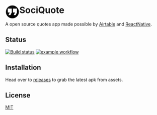 # <img src="android/app/src/main/res/mipmap-hdpi/ic_launcher.png" width="45" align="left"> SociQuote

A open source quotes app made possible by [Airtable](https://airtable.com/) and [ReactNative](https://reactnative.dev/).

## Status

[![Build status](https://build.appcenter.ms/v0.1/apps/abea0050-44b3-4807-91b8-4115029e7e95/branches/main/badge)](https://appcenter.ms)
[![example workflow](https://github.com/siddsarkar/sociQuote/actions/workflows/release.yml/badge.svg)](https://github.com/siddsarkar/SociQuote/actions/workflows/release.yml)

## Installation

Head over to [releases](https://github.com/siddsarkar/WallPeep/releases) to grab the latest apk from assets.

## License

[MIT](https://github.com/siddsarkar/SociQuote/blob/main/LICENSE)
